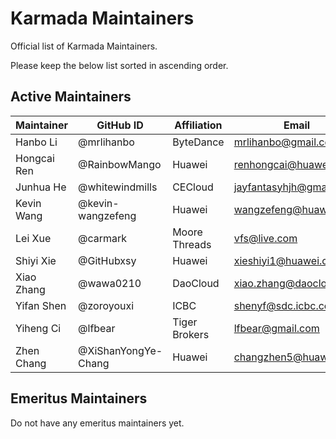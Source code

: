 # Karmada Maintainers

Official list of Karmada Maintainers.

Please keep the below list sorted in ascending order.

## Active Maintainers

| Maintainer  | GitHub ID           | Affiliation   | Email                     |
|-------------|---------------------|---------------|-------------------------- |
| Hanbo Li    | @mrlihanbo          | ByteDance     | <mrlihanbo@gmail.com>     |
| Hongcai Ren | @RainbowMango       | Huawei        | <renhongcai@huawei.com>   |
| Junhua He   | @whitewindmills     | CECloud       | <jayfantasyhjh@gmail.com> |
| Kevin Wang  | @kevin-wangzefeng   | Huawei        | <wangzefeng@huawei.com>   |
| Lei Xue     | @carmark            | Moore Threads | <vfs@live.com>            |
| Shiyi Xie   | @GitHubxsy          | Huawei        | <xieshiyi1@huawei.com>    |
| Xiao Zhang  | @wawa0210           | DaoCloud      | <xiao.zhang@daocloud.io>  |
| Yifan Shen  | @zoroyouxi          | ICBC          | <shenyf@sdc.icbc.com.cn>  |
| Yiheng Ci   | @lfbear             | Tiger Brokers | <lfbear@gmail.com>        |
| Zhen Chang  | @XiShanYongYe-Chang | Huawei        | <changzhen5@huawei.com>   |

## Emeritus Maintainers
Do not have any emeritus maintainers yet.
